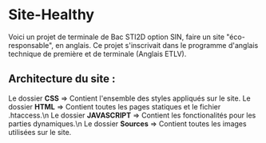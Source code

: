 # Site-Healthy
Voici un projet de terminale de Bac STI2D option SIN, faire un site "éco-responsable", en anglais.
Ce projet s'inscrivait dans le programme d'anglais technique de première et de terminale (Anglais ETLV).

## Architecture du site :
Le dossier **CSS** => Contient l'ensemble des styles appliqués sur le site.
Le dossier **HTML** => Contient toutes les pages statiques et le fichier .htaccess.\n
Le dossier **JAVASCRIPT** => Contient les fonctionalités pour les parties dynamiques.\n
Le dossier **Sources** => Contient toutes les images utilisées sur le site.
